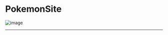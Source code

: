 # PokemonSite
![image](https://user-images.githubusercontent.com/62160839/166853497-64ef8d39-9d4b-4870-8c58-c4208a0b8001.png)
****

